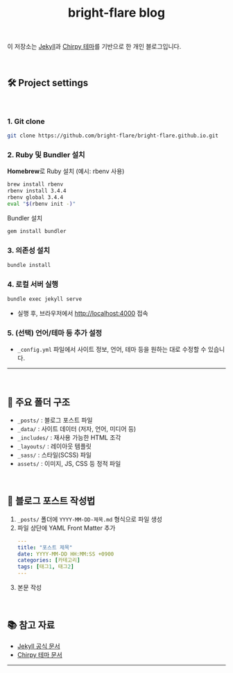 <div align="center">

   # bright-flare blog

</div>

<br>

이 저장소는 [Jekyll](https://jekyllrb.com/)과 [Chirpy 테마](https://github.com/cotes2020/jekyll-theme-chirpy)를 기반으로 한 개인 블로그입니다.

<br>

## 🛠️ Project settings

<br>

### 1. Git clone

```sh
git clone https://github.com/bright-flare/bright-flare.github.io.git
```

### 2. Ruby 및 Bundler 설치

**Homebrew**로 Ruby 설치 (예시: rbenv 사용)

```sh
brew install rbenv
rbenv install 3.4.4
rbenv global 3.4.4
eval "$(rbenv init -)"
```

Bundler 설치
```sh
gem install bundler
```

### 3. 의존성 설치

```sh
bundle install
```

### 4. 로컬 서버 실행

```sh
bundle exec jekyll serve
```

- 실행 후, 브라우저에서 [http://localhost:4000](http://localhost:4000) 접속

### 5. (선택) 언어/테마 등 추가 설정

- `_config.yml` 파일에서 사이트 정보, 언어, 테마 등을 원하는 대로 수정할 수 있습니다.

---

<br>

## 📁 주요 폴더 구조

- `_posts/` : 블로그 포스트 파일
- `_data/` : 사이트 데이터 (저자, 언어, 미디어 등)
- `_includes/` : 재사용 가능한 HTML 조각
- `_layouts/` : 레이아웃 템플릿
- `_sass/` : 스타일(SCSS) 파일
- `assets/` : 이미지, JS, CSS 등 정적 파일

<br>

## 📝 블로그 포스트 작성법

1. `_posts/` 폴더에 `YYYY-MM-DD-제목.md` 형식으로 파일 생성
2. 파일 상단에 YAML Front Matter 추가
   ```yaml
   ---
   title: "포스트 제목"
   date: YYYY-MM-DD HH:MM:SS +0900
   categories: [카테고리]
   tags: [태그1, 태그2]
   ---
   ```
3. 본문 작성

<br>

## 📚 참고 자료

- [Jekyll 공식 문서](https://jekyllrb.com/docs/)
- [Chirpy 테마 문서](https://chirpy.cotes.page/)

---

